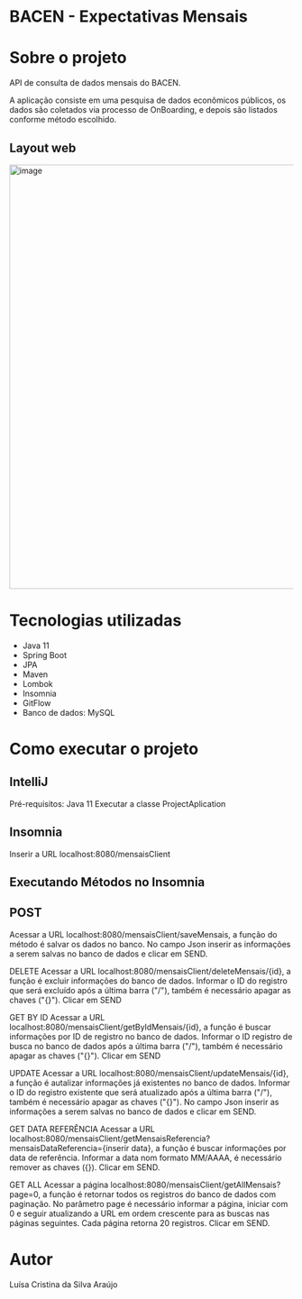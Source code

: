 # BACEN - Expectativas Mensais


# Sobre o projeto

API de consulta de dados mensais do BACEN.

A aplicação consiste em uma pesquisa de dados econômicos públicos, os dados são coletados via processo de OnBoarding, e depois são listados conforme método escolhido.

## Layout web
<img width="753" alt="image" src="https://user-images.githubusercontent.com/106829344/205995079-0aaa839d-5ea0-45d8-a89b-39ed0e3299ad.png">




# Tecnologias utilizadas
- Java 11
- Spring Boot
- JPA 
- Maven
- Lombok
- Insomnia
- GitFlow
- Banco de dados: MySQL

# Como executar o projeto

## IntelliJ
Pré-requisitos: Java 11
Executar a classe ProjectAplication

## Insomnia
Inserir a URL localhost:8080/mensaisClient

## Executando Métodos no Insomnia
## POST
Acessar a URL localhost:8080/mensaisClient/saveMensais, a função do método é salvar os dados no banco. No campo Json inserir as informações a serem salvas no banco de dados e clicar em SEND.

DELETE
Acessar a URL localhost:8080/mensaisClient/deleteMensais/{id}, a função é excluir informações do banco de dados. Informar o ID do registro que será excluído após a última barra ("/"), também é necessário apagar as chaves ("{}"). Clicar em SEND


GET BY ID
Acessar a URL localhost:8080/mensaisClient/getByIdMensais/{id}, a função é buscar informações por ID de registro no banco de dados. Informar o ID registro de busca no banco de dados após a última barra ("/"), também é necessário apagar as chaves ("{}"). Clicar em SEND

UPDATE
Acessar a URL localhost:8080/mensaisClient/updateMensais/{id}, a função é autalizar informações já existentes no banco de dados. Informar o ID do registro existente que será atualizado após a última barra ("/"), também é necessário apagar as chaves ("{}"). No campo Json inserir as informações a serem salvas no banco de dados e clicar em SEND.

GET DATA REFERÊNCIA
Acessar a URL localhost:8080/mensaisClient/getMensaisReferencia?mensaisDataReferencia={inserir data}, a função é buscar informações por data de referência. Informar a data nom formato MM/AAAA, é necessário remover as chaves ({}). Clicar em SEND.

GET ALL
Acessar a página localhost:8080/mensaisClient/getAllMensais?page=0, a função é retornar todos os registros do banco de dados com paginação. No parâmetro page é necessário informar a página, iniciar com 0 e seguir atualizando a URL em ordem crescente para as buscas nas páginas seguintes. Cada página retorna 20 registros. Clicar em SEND.



# Autor

Luísa Cristina da Silva Araújo



